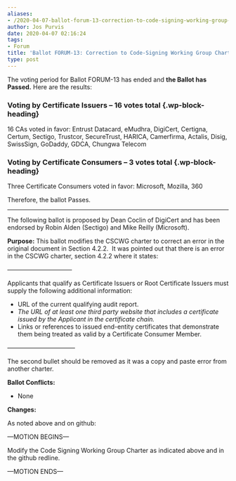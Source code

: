 ```yaml
---
aliases:
- /2020-04-07-ballot-forum-13-correction-to-code-signing-working-group-charter/
author: Jos Purvis
date: 2020-04-07 02:16:24
tags:
- Forum
title: 'Ballot FORUM-13: Correction to Code-Signing Working Group Charter'
type: post
---
```


The voting period for Ballot FORUM-13 has ended and **the Ballot has Passed.** Here are the results:

### Voting by Certificate Issuers – 16 votes total {.wp-block-heading}

16 CAs voted in favor: Entrust Datacard, eMudhra, DigiCert, Certigna, Certum, Sectigo, Trustcor, SecureTrust, HARICA, Camerfirma, Actalis, Disig, SwissSign, GoDaddy, GDCA, Chungwa Telecom

### Voting by Certificate Consumers – 3 votes total {.wp-block-heading}

Three Certificate Consumers voted in favor: Microsoft, Mozilla, 360

Therefore, the ballot Passes.

______________________________________________________________________

The following ballot is proposed by Dean Coclin of DigiCert and has been endorsed by Robin Alden (Sectigo) and Mike Reilly (Microsoft).

**Purpose:** This ballot modifies the CSCWG charter to correct an error in the original document in Section 4.2.2.  It was pointed out that there is an error in the CSCWG charter, section 4.2.2 where it states:

——————————–

Applicants that qualify as Certificate Issuers or Root Certificate Issuers must supply the following additional information:

- URL of the current qualifying audit report.
- _The URL of at least one third party website that includes a certificate issued by the Applicant in the certificate chain._
- Links or references to issued end-entity certificates that demonstrate them being treated as valid by a Certificate Consumer Member.

———————————

The second bullet should be removed as it was a copy and paste error from another charter.

**Ballot Conflicts:**

- None

**Changes:**

As noted above and on github:

—MOTION BEGINS—

Modify the Code Signing Working Group Charter as indicated above and in the github redline.

—MOTION ENDS—